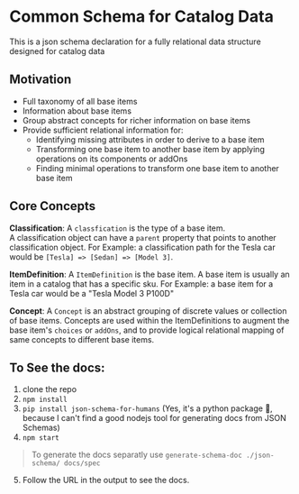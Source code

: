 # Common Schema for Catalog Data

This is a json schema declaration for a fully relational data structure designed for catalog data

## Motivation
* Full taxonomy of all base items
* Information about base items
* Group abstract concepts for richer information on base items
* Provide sufficient relational information for:
  * Identifying missing attributes in order to derive to a base item
  * Transforming one base item to another base item by applying operations on its components or addOns
  * Finding minimal operations to transform one base item to another base item

## Core Concepts
**Classification**:
A `classfication` is the type of a base item.  
A classification object can have a `parent` property that points to another classification object.
For Example: a classification path for the Tesla car would be `[Tesla] => [Sedan] => [Model 3]`.

**ItemDefinition**:
A `ItemDefinition` is the base item.  A base item is usually an item in a catalog that has a specific sku.
For Example: a base item for a Tesla car would be a "Tesla Model 3 P100D"

**Concept**:
A `Concept` is an abstract grouping of discrete values or collection of base items.
Concepts are used within the ItemDefinitions to augment the base item's `choices` or `addOns`, and to provide logical relational mapping of same concepts to different base items.

## To See the docs:
1. clone the repo
2. `npm install`
3. `pip install json-schema-for-humans` (Yes, it's a python package 😬, because I can't find a good nodejs tool for generating docs from JSON Schemas)
4. `npm start`

> To generate the docs separatly use `generate-schema-doc ./json-schema/ docs/spec`

5. Follow the URL in the output to see the docs.
